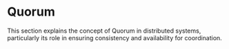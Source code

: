 # Quorum

This section explains the concept of Quorum in distributed systems, particularly its role in ensuring consistency and availability for coordination.